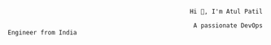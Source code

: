                                                       Hi 👋, I'm Atul Patil
                                                                      
                                                       A passionate DevOps Engineer from India
                                                                     

